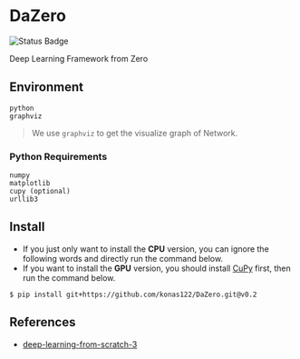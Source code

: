 # DaZero

![Status Badge](https://github.com/konas122/DaZero/actions/workflows/dazero_linux.yml/badge.svg?branch=main)

Deep Learning Framework from Zero

## Environment

```shell
python
graphviz
```

> We use `graphviz` to get the visualize graph of Network.

### Python Requirements

```shell
numpy
matplotlib
cupy (optional)
urllib3
```

## Install

* If you just only want to install the **CPU** version, you can ignore the following words and directly run the command below.
* If you want to install the **GPU** version, you should install [CuPy](https://github.com/cupy/cupy) first, then run the command below.

```shell
$ pip install git+https://github.com/konas122/DaZero.git@v0.2
```

## References

* [deep-learning-from-scratch-3](https://github.com/oreilly-japan/deep-learning-from-scratch-3)
